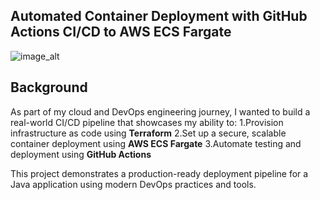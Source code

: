 ## Automated Container Deployment with GitHub Actions CI/CD to AWS ECS Fargate 

![image_alt]()

## Background
As part of my cloud and DevOps engineering journey, I wanted to build a real-world CI/CD pipeline that showcases my ability to:
1.Provision infrastructure as code using **Terraform**
2.Set up a secure, scalable container deployment using **AWS ECS Fargate**
3.Automate testing and deployment using **GitHub Actions**

This project demonstrates a production-ready deployment pipeline for a Java application using modern DevOps practices and tools.


